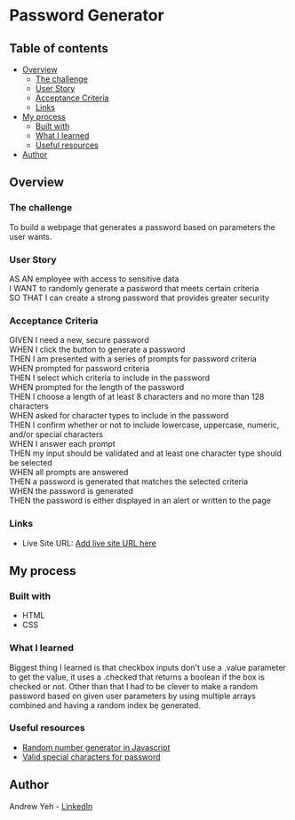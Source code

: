 # Password Generator

## Table of contents

- [Overview](#overview)
  - [The challenge](#the-challenge)
  - [User Story](#user-story)
  - [Acceptance Criteria](#acceptance-criteria)
  - [Links](#links)
- [My process](#my-process)
  - [Built with](#built-with)
  - [What I learned](#what-i-learned)
  - [Useful resources](#useful-resources)
- [Author](#author)

## Overview

### The challenge

To build a webpage that generates a password based on parameters the user wants.

### User Story

AS AN employee with access to sensitive data  
I WANT to randomly generate a password that meets certain criteria  
SO THAT I can create a strong password that provides greater security

### Acceptance Criteria

GIVEN I need a new, secure password  
WHEN I click the button to generate a password  
THEN I am presented with a series of prompts for password criteria  
WHEN prompted for password criteria  
THEN I select which criteria to include in the password  
WHEN prompted for the length of the password  
THEN I choose a length of at least 8 characters and no more than 128 characters  
WHEN asked for character types to include in the password  
THEN I confirm whether or not to include lowercase, uppercase, numeric, and/or special characters  
WHEN I answer each prompt  
THEN my input should be validated and at least one character type should be selected  
WHEN all prompts are answered  
THEN a password is generated that matches the selected criteria  
WHEN the password is generated  
THEN the password is either displayed in an alert or written to the page

### Links

- Live Site URL: [Add live site URL here](https://your-live-site-url.com)

## My process

### Built with

- HTML
- CSS

### What I learned

Biggest thing I learned is that checkbox inputs don't use a .value parameter to get the value, it uses a .checked that returns a boolean if the box is checked or not. Other than that I had to be clever to make a random password based on given user parameters by using multiple arrays combined and having a random index be generated.

### Useful resources

- [Random number generator in Javascript](https://www.w3schools.com/js/js_random.asp)
- [Valid special characters for password](https://docs.oracle.com/cd/E11223_01/doc.910/e11197/app_special_char.htm#MCMAD416)

## Author

Andrew Yeh - [LinkedIn](https://www.linkedin.com/in/ayeh6/)
